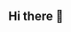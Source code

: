 ## Hi there 👋

<!--
**Kamiis10/kamiis10** is a ✨ _special_ ✨ repository because its `README.md` (this file) appears on your GitHub profile.

Here are some ideas to get you started:

- 🔭 Mandaguari PR
- 🌱 nature...
- 👯 minha best grella
- ⚡ pensamentos pensantes
- 📸 gab.ikah
- 💟 delee.
